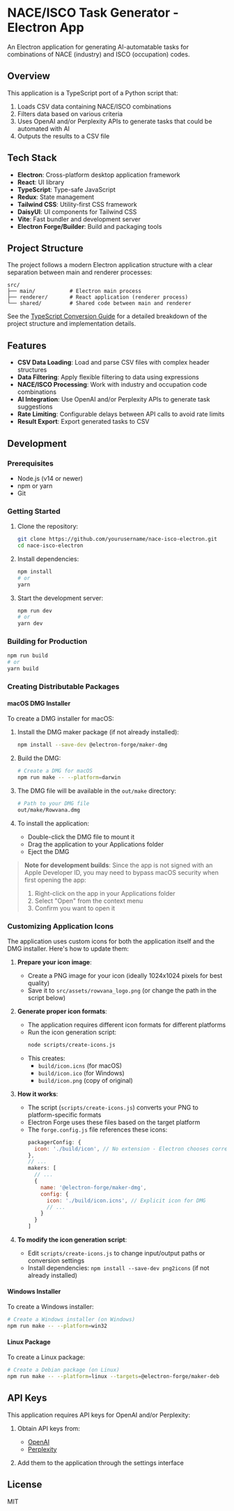 # NACE/ISCO Task Generator - Electron App

An Electron application for generating AI-automatable tasks for combinations of NACE (industry) and ISCO (occupation) codes.

## Overview

This application is a TypeScript port of a Python script that:
1. Loads CSV data containing NACE/ISCO combinations
2. Filters data based on various criteria
3. Uses OpenAI and/or Perplexity APIs to generate tasks that could be automated with AI
4. Outputs the results to a CSV file

## Tech Stack

- **Electron**: Cross-platform desktop application framework
- **React**: UI library
- **TypeScript**: Type-safe JavaScript
- **Redux**: State management
- **Tailwind CSS**: Utility-first CSS framework
- **DaisyUI**: UI components for Tailwind CSS
- **Vite**: Fast bundler and development server
- **Electron Forge/Builder**: Build and packaging tools

## Project Structure

The project follows a modern Electron application structure with a clear separation between main and renderer processes:

```
src/
├── main/           # Electron main process
├── renderer/       # React application (renderer process)
└── shared/         # Shared code between main and renderer
```

See the [TypeScript Conversion Guide](./typescript_conversion_guide.md) for a detailed breakdown of the project structure and implementation details.

## Features

- **CSV Data Loading**: Load and parse CSV files with complex header structures
- **Data Filtering**: Apply flexible filtering to data using expressions
- **NACE/ISCO Processing**: Work with industry and occupation code combinations
- **AI Integration**: Use OpenAI and/or Perplexity APIs to generate task suggestions
- **Rate Limiting**: Configurable delays between API calls to avoid rate limits
- **Result Export**: Export generated tasks to CSV

## Development

### Prerequisites

- Node.js (v14 or newer)
- npm or yarn
- Git

### Getting Started

1. Clone the repository:
   ```bash
   git clone https://github.com/yourusername/nace-isco-electron.git
   cd nace-isco-electron
   ```

2. Install dependencies:
   ```bash
   npm install
   # or
   yarn
   ```

3. Start the development server:
   ```bash
   npm run dev
   # or
   yarn dev
   ```

### Building for Production

```bash
npm run build
# or
yarn build
```

### Creating Distributable Packages

#### macOS DMG Installer

To create a DMG installer for macOS:

1. Install the DMG maker package (if not already installed):
   ```bash
   npm install --save-dev @electron-forge/maker-dmg
   ```

2. Build the DMG:
   ```bash
   # Create a DMG for macOS
   npm run make -- --platform=darwin
   ```

3. The DMG file will be available in the `out/make` directory:
   ```bash
   # Path to your DMG file
   out/make/Rowvana.dmg
   ```

4. To install the application:
   - Double-click the DMG file to mount it
   - Drag the application to your Applications folder
   - Eject the DMG

> **Note for development builds**: Since the app is not signed with an Apple Developer ID, you may need to bypass macOS security when first opening the app:
> 1. Right-click on the app in your Applications folder
> 2. Select "Open" from the context menu
> 3. Confirm you want to open it

### Customizing Application Icons

The application uses custom icons for both the application itself and the DMG installer. Here's how to update them:

1. **Prepare your icon image**:
   - Create a PNG image for your icon (ideally 1024x1024 pixels for best quality)
   - Save it to `src/assets/rowvana_logo.png` (or change the path in the script below)

2. **Generate proper icon formats**:
   - The application requires different icon formats for different platforms
   - Run the icon generation script:
     ```bash
     node scripts/create-icons.js
     ```
   - This creates:
     - `build/icon.icns` (for macOS)
     - `build/icon.ico` (for Windows)
     - `build/icon.png` (copy of original)

3. **How it works**:
   - The script (`scripts/create-icons.js`) converts your PNG to platform-specific formats
   - Electron Forge uses these files based on the target platform
   - The `forge.config.js` file references these icons:
     ```javascript
     packagerConfig: {
       icon: './build/icon', // No extension - Electron chooses correct format
     },
     // ...
     makers: [
       // ...
       {
         name: '@electron-forge/maker-dmg',
         config: {
           icon: './build/icon.icns', // Explicit icon for DMG
           // ...
         }
       }
     ]
     ```

4. **To modify the icon generation script**:
   - Edit `scripts/create-icons.js` to change input/output paths or conversion settings
   - Install dependencies: `npm install --save-dev png2icons` (if not already installed)

#### Windows Installer

To create a Windows installer:

```bash
# Create a Windows installer (on Windows)
npm run make -- --platform=win32
```

#### Linux Package

To create a Linux package:

```bash
# Create a Debian package (on Linux)
npm run make -- --platform=linux --targets=@electron-forge/maker-deb
```

## API Keys

This application requires API keys for OpenAI and/or Perplexity:

1. Obtain API keys from:
   - [OpenAI](https://platform.openai.com/)
   - [Perplexity](https://www.perplexity.ai/)

2. Add them to the application through the settings interface

## License

MIT 